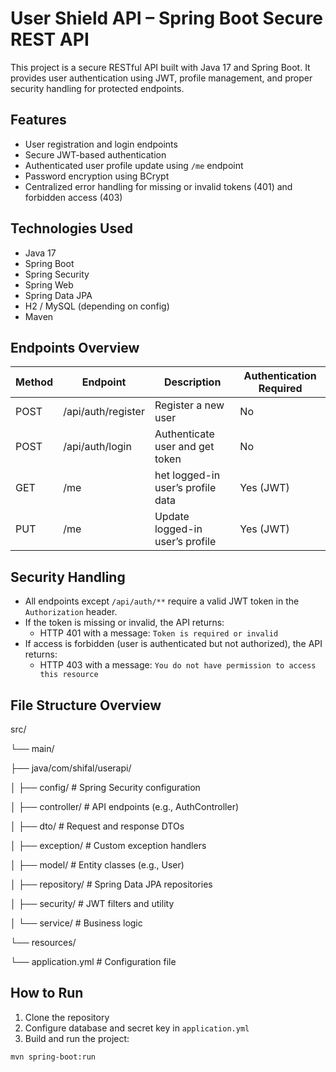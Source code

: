 # User Shield API – Spring Boot Secure REST API

This project is a secure RESTful API built with Java 17 and Spring Boot. It provides user authentication using JWT, profile management, and proper security handling for protected endpoints.

## Features

- User registration and login endpoints
- Secure JWT-based authentication
- Authenticated user profile update using `/me` endpoint
- Password encryption using BCrypt
- Centralized error handling for missing or invalid tokens (401) and forbidden access (403)

## Technologies Used

- Java 17
- Spring Boot
- Spring Security
- Spring Web
- Spring Data JPA
- H2 / MySQL (depending on config)
- Maven

## Endpoints Overview

| Method | Endpoint              | Description                       | Authentication Required |
|--------|-----------------------|-----------------------------------|--------------------------|
| POST   | /api/auth/register    | Register a new user               | No                       |
| POST   | /api/auth/login       | Authenticate user and get token   | No                       |
| GET    | /me                   | het logged-in user’s profile data | Yes (JWT)                |
| PUT    | /me                   | Update logged-in user’s profile   | Yes (JWT)                |
## Security Handling

- All endpoints except `/api/auth/**` require a valid JWT token in the `Authorization` header.
- If the token is missing or invalid, the API returns:
    - HTTP 401 with a message: `Token is required or invalid`
- If access is forbidden (user is authenticated but not authorized), the API returns:
    - HTTP 403 with a message: `You do not have permission to access this resource`

## File Structure Overview
src/

└── main/

├── java/com/shifal/userapi/

│ ├── config/ # Spring Security configuration

│ ├── controller/ # API endpoints (e.g., AuthController)

│ ├── dto/ # Request and response DTOs

│ ├── exception/ # Custom exception handlers

│ ├── model/ # Entity classes (e.g., User)

│ ├── repository/ # Spring Data JPA repositories

│ ├── security/ # JWT filters and utility

│ └── service/ # Business logic

└── resources/

└── application.yml # Configuration file

## How to Run

1. Clone the repository
2. Configure database and secret key in `application.yml`
3. Build and run the project:

```bash
mvn spring-boot:run

